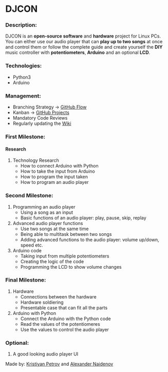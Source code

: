 # DJCON

### Description:
DJCON is an **open-source software** and **hardware** project for Linux PCs. You can either use our audio player that can **play up to two songs** at once and control them or follow the complete guide and create yourself the **DIY** music controller with **potentiometers**, **Arduino** and an optional **LCD**.

### Technologies:
- Python3
- Arduino

### Management:
- Branching Strategy -> [GitHub Flow](https://githubflow.github.io/)
- Kanban -> [GitHub Projects](https://github.com/besenhimself/audioMixer/projects/1)
- Mandatory Code Reviews
- Regularly updating the [Wiki](https://github.com/krispetrov/dj-controller/wiki)

### First Milestone:
#### Research
1. Technology Research
    - How to connect Arduino with Python
    - How to take the input from Arduino
    - How to program the input taken
    - How to program an audio player

### Second Milestone:
1. Programming an audio player
   - Using a song as an input
   - Basic functions of an audio player: play, pause, skip, replay
2. Advanced audio player functions
    - Use two songs at the same time
    - Being able to multitask between two songs
    - Adding advanced functions to the audio player: volume up/down, speed etc.
3. Arduino code
    - Taking input from multiple potentiometers
    - Creating the logic of the code
    - Programming the LCD to show volume changes

### Final Milestone:
1. Hardware
    - Connections between the hardware
    - Hardware soldiering
    - Presentable case that can fit all the parts
2. Arduino with Python
    - Connect the Arduino with the Python code
    - Read the values of the potentiomeres
    - Use the values to control the audio player

### Optional:
1. A good looking audio player UI

Made by: [Kristiyan Petrov](https://www.linkedin.com/in/kris-petrov/) and [Alexander Naidenov](https://www.linkedin.com/in/alex-naida/)
